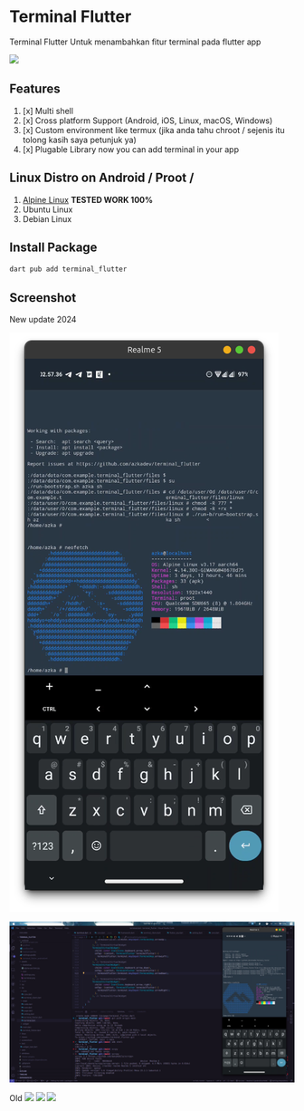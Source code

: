 # Terminal Flutter

Terminal Flutter Untuk menambahkan fitur terminal pada flutter app 

![](https://raw.githubusercontent.com/azkadev/terminal_flutter/mainscreenshots/terminal.png)

## Features
1. [x] Multi shell
2. [x] Cross platform Support (Android, iOS, Linux, macOS, Windows)
3. [x] Custom environment like termux (jika anda tahu chroot / sejenis itu tolong kasih saya petunjuk ya)
4. [x] Plugable Library now you can add terminal in your app

## Linux Distro on Android / Proot / 

1. [Alpine Linux](https://github.com/feelfreelinux/android-linux-bootstrap) **TESTED WORK 100%**
2. Ubuntu Linux
3. Debian Linux

## Install Package

```bash
dart pub add terminal_flutter
```



## Screenshot
New update 2024

![](screenshots/new_1.png)

![](screenshots/new_2.png)

Old
![](https://raw.githubusercontent.com/azkadev/terminal_flutter/main/screenshots/desktop.png)
![](https://raw.githubusercontent.com/azkadev/terminal_flutter/main/screenshots/desktop_2.png)
![](https://raw.githubusercontent.com/azkadev/terminal_flutter/main/screenshots/mobile.png)
